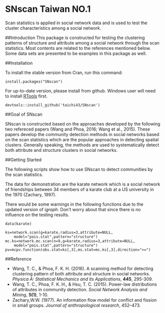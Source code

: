 # SNscan Taiwan NO.1
Scan statistics is applied in social network data and is used to test the cluster characteristics among a social network.

##Introduction
This package is constructed for testing the clustering patterns of structure and attribute among a
social network through the scan statistics. Most contents are related to the references mentioned
below. Some data sets are presented to be examples in this package as well.

##Installation

To install the stable version from Cran, run this command:
```
install.packages("SNscan")
```
For up-to-date version, please install from github. Windows user will need to install [RTools](https://cran.r-project.org/bin/windows/Rtools/) first.
```
devtools::install_github('taichi43/SNscan')
```

##Goal of SNscan

SNscan is constructed based on the approaches developed by the following two refereced papers (Wang and Phoa, 2016; Wang et al., 2015). These papers develop the community detection methods in social networks based on the scan statistics which are the popular approaches in detecting spatial clusters. Generally speaking, the methods are used to systematically detect both attribute and structure clusters in social networks.

##Getting Started

The following scripts show how to use SNscan to detect communities by the scan statistics.

The data for demonstration are the karate network which is a social network of friendships between 34 members of a karate club at a US university in the 1970 (Zachary, 1997).

There would be some warnings in the following functions due to the updated version of *igraph*. Don't worry about that since there is no influence on the testing results.
```
data(karate)

ks=network.scan(g=karate,radius=3,attribute=NULL,
	model="pois.stat",pattern="structure")	
mc.ks=network.mc.scan(n=9,g=karate,radius=3,attribute=NULL,
	model="pois.stat",pattern="structure")	
pv=mcpv.function(obs.stat=ks[,3],ms.stat=mc.ks[,3],direction=">=")
```

##Reference
- Wang, T. C., & Phoa, F. K. H. (2016). A scanning method for detecting clustering pattern of both
attribute and structure in social networks. *Physica A: Statistical Mechanics and its Applications*,
**445**, 295-309.
- Wang, T. C., Phoa, F. K. H., & Hsu, T. C. (2015). Power-law distributions of attributes in community
detection. *Social Network Analysis and Mining*, **5(1)**, 1-10.
- Zachary,W.W. (1977). An information flow model for conflict and fission in small groups. *Journal
of anthropological research*, 452–473.
